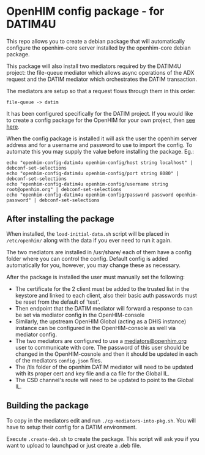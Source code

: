 OpenHIM config package - for DATIM4U
====================================

This repo allows you to create a debian package that will automatically
configure the openhim-core server installed by the openhim-core debian package.

This package will also install two mediators required by the DATIM4U project:
the file-queue mediator which allows async operations of the ADX request and the
DATIM mediator which orchestrates the DATIM transaction.

The mediators are setup so that a request flows through them in this order:

```
file-queue -> datim
```

It has been configured specifically for the DATIM project. If you would like to
create a config package for the OpenHIM for your own project, then
[see here](https://github.com/jembi/openhim-config-pkg).

When the config package is installed it will ask the user the openhim server
address and for a username and password to use to import the config. To automate
this you may supply the value before installing the package. Eg.:

```
echo "openhim-config-datim4u openhim-config/host string localhost" | debconf-set-selections
echo "openhim-config-datim4u openhim-config/port string 8080" | debconf-set-selections
echo "openhim-config-datim4u openhim-config/username string root@openhim.org" | debconf-set-selections
echo "openhim-config-datim4u openhim-config/password password openhim-password" | debconf-set-selections
```

After installing the package
----------------------------

When installed, the `load-initial-data.sh` script will be placed in `/etc/openhim/`
along with the data if you ever need to run it again.

The two mediators are installed in /usr/share/ each of them have a config folder
where you can control the config. Default config is added automatically for you,
however, you may change these as necessary.

After the package is installed the user must manually set the following:

* The certificate for the 2 client must be added to the trusted list in
  the keystore and linked to each client, also their basic auth passwords must
  be reset from the default of 'test'.
* Then endpoint that the DATIM mediator will forward a response to can be set via
  mediator config in the OpenHIM-console
* Similarly, the upstream OpenHIM Global (acting as a DHIS instance) instance can
  be configured in the OpenHIM-console as well via mediator config.
* The two mediators are configured to use a mediators@openhim.org user to communicate
  with core. The password of this user should be changed in the OpenHIM-cosnole
  and then it should be updated in each of the mediators `config.json` files.
* The /tls folder of the openhim DATIM mediator will need to be updated with its
  proper cert and key file and a ca file for the Global IL.
* The CSD channel's route will need to be updated to point to the Global IL.

Building the package
--------------------

To copy in the mediators edit and run `./cp-mediators-into-pkg.sh`. You will have
to setup their config for a DATIM environment.

Execute `.create-deb.sh` to create the package. This script will ask you if you
want to upload to launchpad or just create a .deb file.
